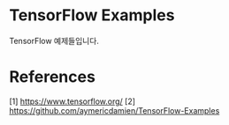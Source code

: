 # TensorFlow Examples

TensorFlow 예제들입니다.



# References
[1] https://www.tensorflow.org/
[2] https://github.com/aymericdamien/TensorFlow-Examples
